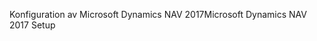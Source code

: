 <span data-ttu-id="5bc5e-101">Konfiguration av Microsoft Dynamics NAV 2017</span><span class="sxs-lookup"><span data-stu-id="5bc5e-101">Microsoft Dynamics NAV 2017 Setup</span></span>